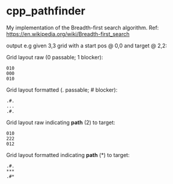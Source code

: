 # cpp_pathfinder
My implementation of the Breadth-first search algorithm.
Ref: https://en.wikipedia.org/wiki/Breadth-first_search

output e.g given 3,3 grid with a start pos @ 0,0 and target @ 2,2:

Grid layout raw (0 passable; 1 blocker):
~~~~
010
000
010
~~~~

Grid layout formatted (. passable; # blocker):
~~~~
.#.
...
.#.
~~~~

Grid layout raw indicating **path** (2) to target:
~~~~
010
222
012
~~~~

Grid layout formatted indicating **path** (\*) to target:
~~~~
.#.
***
.#*
~~~~
